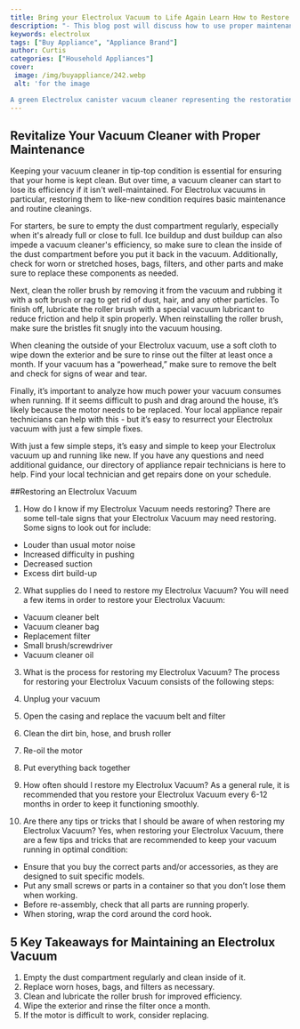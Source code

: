 ```yaml
---
title: Bring your Electrolux Vacuum to Life Again Learn How to Restore It
description: "- This blog post will discuss how to use proper maintenance and preparatory tasks to restore an Electrolux vacuum cleaner From cleaning the fan to checking for damaged parts find out how to get your vacuum working again"
keywords: electrolux
tags: ["Buy Appliance", "Appliance Brand"]
author: Curtis
categories: ["Household Appliances"]
cover: 
 image: /img/buyappliance/242.webp
 alt: 'for the image

A green Electrolux canister vacuum cleaner representing the restoration of old vacuums'
---
```

## Revitalize Your Vacuum Cleaner with Proper Maintenance

Keeping your vacuum cleaner in tip-top condition is essential for ensuring that your home is kept clean. But over time, a vacuum cleaner can start to lose its efficiency if it isn't well-maintained. For Electrolux vacuums in particular, restoring them to like-new condition requires basic maintenance and routine cleanings.

For starters, be sure to empty the dust compartment regularly, especially when it's already full or close to full. Ice buildup and dust buildup can also impede a vacuum cleaner's efficiency, so make sure to clean the inside of the dust compartment before you put it back in the vacuum. Additionally, check for worn or stretched hoses, bags, filters, and other parts and make sure to replace these components as needed.

Next, clean the roller brush by removing it from the vacuum and rubbing it with a soft brush or rag to get rid of dust, hair, and any other particles. To finish off, lubricate the roller brush with a special vacuum lubricant to reduce friction and help it spin properly. When reinstalling the roller brush, make sure the bristles fit snugly into the vacuum housing.

When cleaning the outside of your Electrolux vacuum, use a soft cloth to wipe down the exterior and be sure to rinse out the filter at least once a month. If your vacuum has a “powerhead,” make sure to remove the belt and check for signs of wear and tear.

Finally, it’s important to analyze how much power your vacuum consumes when running. If it seems difficult to push and drag around the house, it’s likely because the motor needs to be replaced. Your local appliance repair technicians can help with this - but it’s easy to resurrect your Electrolux vacuum with just a few simple fixes.

With just a few simple steps, it’s easy and simple to keep your Electrolux vacuum up and running like new. If you have any questions and need additional guidance, our directory of appliance repair technicians is here to help. Find your local technician and get repairs done on your schedule.

##Restoring an Electrolux Vacuum

1. How do I know if my Electrolux Vacuum needs restoring?
There are some tell-tale signs that your Electrolux Vacuum may need restoring. Some signs to look out for include:
- Louder than usual motor noise
- Increased difficulty in pushing
- Decreased suction
- Excess dirt build-up

2. What supplies do I need to restore my Electrolux Vacuum?
You will need a few items in order to restore your Electrolux Vacuum:
- Vacuum cleaner belt
- Vacuum cleaner bag
- Replacement filter
- Small brush/screwdriver
- Vacuum cleaner oil

3. What is the process for restoring my Electrolux Vacuum?
The process for restoring your Electrolux Vacuum consists of the following steps:
1. Unplug your vacuum
2. Open the casing and replace the vacuum belt and filter
3. Clean the dirt bin, hose, and brush roller
4. Re-oil the motor
5. Put everything back together

4. How often should I restore my Electrolux Vacuum?
As a general rule, it is recommended that you restore your Electrolux Vacuum every 6-12 months in order to keep it functioning smoothly.

5. Are there any tips or tricks that I should be aware of when restoring my Electrolux Vacuum?
Yes, when restoring your Electrolux Vacuum, there are a few tips and tricks that are recommended to keep your vacuum running in optimal condition:
- Ensure that you buy the correct parts and/or accessories, as they are designed to suit specific models.
- Put any small screws or parts in a container so that you don’t lose them when working.
- Before re-assembly, check that all parts are running properly.
- When storing, wrap the cord around the cord hook.

## 5 Key Takeaways for Maintaining an Electrolux Vacuum 
1. Empty the dust compartment regularly and clean inside of it.
2. Replace worn hoses, bags, and filters as necessary.
3. Clean and lubricate the roller brush for improved efficiency.
4. Wipe the exterior and rinse the filter once a month.
5. If the motor is difficult to work, consider replacing.
